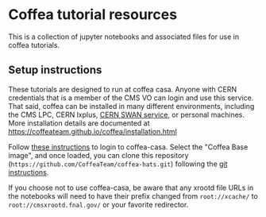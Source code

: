 # Coffea tutorial resources
This is a collection of jupyter notebooks and associated files for use in coffea tutorials.

## Setup instructions
These tutorials are designed to run at coffea casa. Anyone with CERN credentials that is a member of the CMS VO
can login and use this service. That said, coffea can be installed in many different environments, including
the CMS LPC, CERN lxplus, [CERN SWAN service](http://swan.cern.ch), or personal machines. More installation
details are documented at https://coffeateam.github.io/coffea/installation.html

Follow [these instructions](https://coffea-casa.readthedocs.io/en/latest/cc_user.html) to login to coffea-casa.
Select the "Coffea Base image", and once loaded, you can clone this repository (`https://github.com/CoffeaTeam/coffea-hats.git`) following the [git instructions](https://coffea-casa.readthedocs.io/en/latest/cc_user.html#using-git).

If you choose not to use coffea-casa, be aware that any xrootd file URLs in the notebooks will need to have their prefix changed from `root://xcache/` to `root://cmsxrootd.fnal.gov/` or your favorite redirector.
